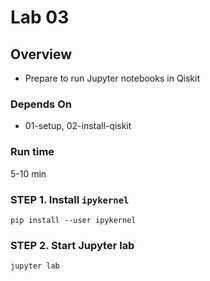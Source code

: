 # Lab 03

## Overview

* Prepare to run Jupyter notebooks in Qiskit

### Depends On

* 01-setup, 02-install-qiskit

### Run time

5-10 min

### STEP 1. Install `ipykernel`

```shell
pip install --user ipykernel
```

### STEP 2. Start Jupyter lab

```shell
jupyter lab
```

